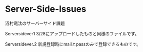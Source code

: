 # Server-Side-Issues
沼村竜汰のサーバーサイド課題

Serversidever1
3/28にアップロードしたものと同様のファイルです。

Serversidever.2
新規登録時にmailとpassのみで登録できるものです。
